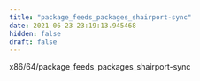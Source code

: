 ```yaml
---
title: "package_feeds_packages_shairport-sync"
date: 2021-06-23 23:19:13.945468
hidden: false
draft: false
---
```


x86/64/package_feeds_packages_shairport-sync

